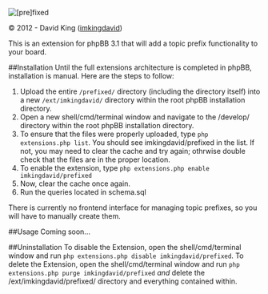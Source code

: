 ![[pre]fixed](http://www.thedavidking.com/mods/prefixed/prefixed_logo_small.png "[pre]fixed")

© 2012 - David King ([imkingdavid](http://www.thedavidking.com))

This is an extension for phpBB 3.1 that will add a topic prefix functionality to your board.

##Installation
Until the full extensions architecture is completed in phpBB, installation is manual. Here are the steps to follow:

1. Upload the entire `/prefixed/` directory (including the directory itself) into a new `/ext/imkingdavid/` directory within the root phpBB installation directory.
2. Open a new shell/cmd/terminal window and navigate to the /develop/ directory within the root phpBB installation directory.
3. To ensure that the files were properly uploaded, type `php extensions.php list`. You should see imkingdavid/prefixed in the list. If not, you may need to clear the cache and try again; othrwise double check that the files are in the proper location.
4. To enable the extension, type `php extensions.php enable imkingdavid/prefixed`
5. Now, clear the cache once again.
6. Run the queries located in schema.sql

There is currently no frontend interface for managing topic prefixes, so you will have to manually create them.

##Usage
Coming soon...

##Uninstallation
To disable the Extension, open the shell/cmd/terminal window and run `php extensions.php disable imkingdavid/prefixed`.
To delete the Extension, open the shell/cmd/terminal window and run `php extensions.php purge imkingdavid/prefixed` *and* delete the /ext/imkingdavid/prefixed/ directory and everything contained within.
